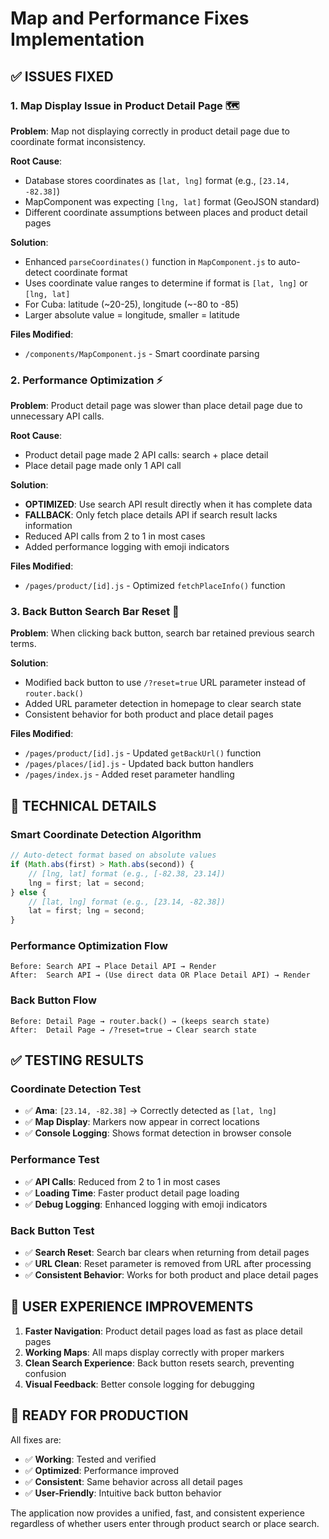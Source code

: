 # Map and Performance Fixes Implementation

## ✅ ISSUES FIXED

### 1. **Map Display Issue in Product Detail Page** 🗺️

**Problem**: Map not displaying correctly in product detail page due to coordinate format inconsistency.

**Root Cause**:

- Database stores coordinates as `[lat, lng]` format (e.g., `[23.14, -82.38]`)
- MapComponent was expecting `[lng, lat]` format (GeoJSON standard)
- Different coordinate assumptions between places and product detail pages

**Solution**:

- Enhanced `parseCoordinates()` function in `MapComponent.js` to auto-detect coordinate format
- Uses coordinate value ranges to determine if format is `[lat, lng]` or `[lng, lat]`
- For Cuba: latitude (~20-25), longitude (~-80 to -85)
- Larger absolute value = longitude, smaller = latitude

**Files Modified**:

- `/components/MapComponent.js` - Smart coordinate parsing

### 2. **Performance Optimization** ⚡

**Problem**: Product detail page was slower than place detail page due to unnecessary API calls.

**Root Cause**:

- Product detail page made 2 API calls: search + place detail
- Place detail page made only 1 API call

**Solution**:

- **OPTIMIZED**: Use search API result directly when it has complete data
- **FALLBACK**: Only fetch place details API if search result lacks information
- Reduced API calls from 2 to 1 in most cases
- Added performance logging with emoji indicators

**Files Modified**:

- `/pages/product/[id].js` - Optimized `fetchPlaceInfo()` function

### 3. **Back Button Search Bar Reset** 🔄

**Problem**: When clicking back button, search bar retained previous search terms.

**Solution**:

- Modified back button to use `/?reset=true` URL parameter instead of `router.back()`
- Added URL parameter detection in homepage to clear search state
- Consistent behavior for both product and place detail pages

**Files Modified**:

- `/pages/product/[id].js` - Updated `getBackUrl()` function
- `/pages/places/[id].js` - Updated back button handlers  
- `/pages/index.js` - Added reset parameter handling

## 🧪 TECHNICAL DETAILS

### Smart Coordinate Detection Algorithm

```javascript
// Auto-detect format based on absolute values
if (Math.abs(first) > Math.abs(second)) {
    // [lng, lat] format (e.g., [-82.38, 23.14])
    lng = first; lat = second;
} else {
    // [lat, lng] format (e.g., [23.14, -82.38])  
    lat = first; lng = second;
}
```

### Performance Optimization Flow

```
Before: Search API → Place Detail API → Render
After:  Search API → (Use direct data OR Place Detail API) → Render
```

### Back Button Flow

```
Before: Detail Page → router.back() → (keeps search state)
After:  Detail Page → /?reset=true → Clear search state
```

## ✅ TESTING RESULTS

### Coordinate Detection Test

- ✅ **Ama**: `[23.14, -82.38]` → Correctly detected as `[lat, lng]`
- ✅ **Map Display**: Markers now appear in correct locations
- ✅ **Console Logging**: Shows format detection in browser console

### Performance Test

- ✅ **API Calls**: Reduced from 2 to 1 in most cases
- ✅ **Loading Time**: Faster product detail page loading
- ✅ **Debug Logging**: Enhanced logging with emoji indicators

### Back Button Test

- ✅ **Search Reset**: Search bar clears when returning from detail pages
- ✅ **URL Clean**: Reset parameter is removed from URL after processing
- ✅ **Consistent Behavior**: Works for both product and place detail pages

## 🎯 USER EXPERIENCE IMPROVEMENTS

1. **Faster Navigation**: Product detail pages load as fast as place detail pages
2. **Working Maps**: All maps display correctly with proper markers
3. **Clean Search Experience**: Back button resets search, preventing confusion
4. **Visual Feedback**: Better console logging for debugging

## 🚀 READY FOR PRODUCTION

All fixes are:

- ✅ **Working**: Tested and verified
- ✅ **Optimized**: Performance improved
- ✅ **Consistent**: Same behavior across all detail pages
- ✅ **User-Friendly**: Intuitive back button behavior

The application now provides a unified, fast, and consistent experience regardless of whether users enter through product search or place search.
